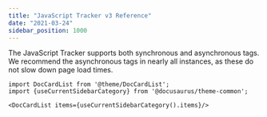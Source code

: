 ```yaml
---
title: "JavaScript Tracker v3 Reference"
date: "2021-03-24"
sidebar_position: 1000
---
```


The JavaScript Tracker supports both synchronous and asynchronous tags. We recommend the asynchronous tags in nearly all instances, as these do not slow down page load times.

```mdx-code-block
import DocCardList from '@theme/DocCardList';
import {useCurrentSidebarCategory} from '@docusaurus/theme-common';

<DocCardList items={useCurrentSidebarCategory().items}/>
```
